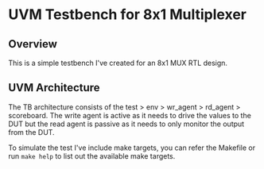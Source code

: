 <h1>UVM Testbench for 8x1 Multiplexer</h1>

<h2>Overview</h2>
This is a simple testbench I've created for an 8x1 MUX RTL design.

<h2>UVM Architecture</h2>
The TB architecture consists of the test > env > wr_agent > rd_agent > scoreboard.
The write agent is active as it needs to drive the values to the DUT but the read agent is passive as it needs to only monitor the output from the DUT.

To simulate the test I've include make targets, you can refer the Makefile or run `make help` to list out the available make targets.
